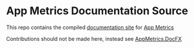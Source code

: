 # App Metrics Documentation Source

This repo contains the compiled [documentation site](https://alhardy.github.io/app-metrics-docs/) for [App Metrics](https://github.com/alhardy/AppMetrics)

Contributions should not be made here, instead see [AppMetrics.DocFX](https://github.com/alhardy/AppMetrics.DocFx)
